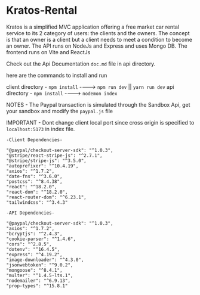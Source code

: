 # Kratos-Rental

Kratos is a simplified MVC application offering a free market car rental service to its 2 category of users: the clients and the owners. The concept is that an owner is a client but a client needs to meet a condition to become an owner. The API runs on NodeJs and Express and uses Mongo DB. The frontend runs on Vite and ReactJs 

Check out the Api Documentation `doc.md` file in api directory.

here are the commands to install and run

client directory - `npm install` ----> `npm run dev` || `yarn run dev`
api directory - `npm install` ----> `nodemon index`

NOTES - The Paypal transaction is simulated through the Sandbox Api, get your sandbox and modify the `paypal.js` file

IMPORTANT - Dont change client local port since cross origin is specified to `localhost:5173` in index file.



    -Client Dependencies-

    "@paypal/checkout-server-sdk": "^1.0.3",
    "@stripe/react-stripe-js": "^2.7.1",
    "@stripe/stripe-js": "^3.5.0",
    "autoprefixer": "^10.4.19",
    "axios": "^1.7.2",
    "date-fns": "^3.6.0",
    "postcss": "^8.4.38",
    "react": "^18.2.0",
    "react-dom": "^18.2.0",
    "react-router-dom": "^6.23.1",
    "tailwindcss": "^3.4.3"

    -API Dependencies-

    "@paypal/checkout-server-sdk": "^1.0.3",
    "axios": "^1.7.2",
    "bcryptjs": "^2.4.3",
    "cookie-parser": "^1.4.6",
    "cors": "^2.8.5",
    "dotenv": "^16.4.5",
    "express": "^4.19.2",
    "image-downloader": "^4.3.0",
    "jsonwebtoken": "^9.0.2",
    "mongoose": "^8.4.1",
    "multer": "^1.4.5-lts.1",
    "nodemailer": "^6.9.13",
    "prop-types": "^15.8.1"
